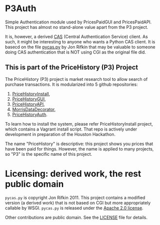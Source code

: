 P3Auth
======

Simple Authentication module used by PricesPaidGUI and PricesPaidAPI.  This project has almost no stand-alone value apart from the P3 project.

It is, however, a derived [CAS](https://wiki.jasig.org/display/CAS/Home) (Central Authentication Service) client.  As such, it might be interesting to anyone who wants a Python CAS client.
It is basecd on the file [pycas.py](https://wiki.jasig.org/display/CASC/Pycas) by Jon Rifkin that may be valuable to someone doing CAS authentication that is NOT using CGI as the original file did.

This is part of the PriceHistory (P3) Project
--------------------------------------

The PriceHistory (P3) project is market research tool to allow search of purchase transactions.  It is modularized into 5 github repositories:

1. [PriceHistoryInstall](https://github.com/18F/PriceHistoryGUI),
2. [PriceHistoryGUI](https://github.com/18F/PriceHistoryGUI),
3. [PriceHistoryAPI](https://github.com/18F/PriceHistoryAPI),
4. [MorrisDataDecorator](https://github.com/18F/MorrisDataDecorator),
5. [PriceHistoryAuth](https://github.com/18F/PriceHistoryAuth).

To learn how to install the system, please refer PriceHistoryInstall project, which contains a Vagrant install script.  That repo is actively under development in preparation of the Houston Hackathon.

The name "PriceHistory" is descriptive: this project shows you prices that have been paid for things.  However, the name is applied to many projects, so "P3" is the specific name of this project.

# Licensing: derived work, the rest public domain

`pycas.py` is copyright Jon Rifkin 2011. This project contains a modified version (a derived work) that is not based on CGI but more appropriately callable by WSGI.  `pycas.py` is released under the [Apache 2.0 license](http://www.apache.org/licenses/LICENSE-2.0.html).

Other contributions are public domain. See the [LICENSE](LICENSE.md) file for details.
